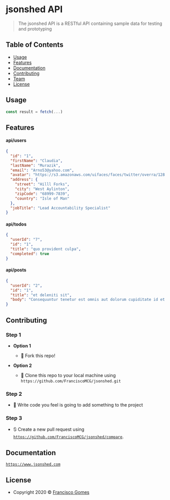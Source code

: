 # jsonshed API

> The jsonshed API is a RESTful API containing sample data for testing and prototyping

## Table of Contents

- [Usage](#Usage)
- [Features](#features)
- [Documentation](#documentation)
- [Contributing](#contributing)
- [Team](#team)
- [License](#license)

## Usage

```javascript
const result = fetch(...)
```

## Features

#### api/users

```json
{
  "id": "1",
  "firstName": "Claudia",
  "lastName": "Murazik",
  "email": "Arno53@yahoo.com",
  "avatar": "https://s3.amazonaws.com/uifaces/faces/twitter/overra/128.jpg",
  "address": {
    "street": "Hilll Forks",
    "city": "West Aylinton",
    "zipCode": "68999-7839",
    "country": "Isle of Man"
  },
  "jobTitle": "Lead Accountability Specialist"
}
```

#### api/todos

```json
{
  "userId": "7",
  "id": "1",
  "title": "quo provident culpa",
  "completed": true
}
```

#### api/posts

```json
{
  "userId": "2",
  "id": "1",
  "title": "et deleniti sit",
  "body": "Consequuntur tenetur est omnis aut dolorum cupiditate id et. Et dolores eveniet ratione commodi blanditiis ut qui. Sunt dolores qui rerum sit."
}
```

## Contributing

### Step 1

- **Option 1**

  - 🍴 Fork this repo!

- **Option 2**
  - 👊 Clone this repo to your local machine using `https://github.com/FranciscoMCG/jsonshed.git`

### Step 2

- 🔨 Write code you feel is going to add something to the project

### Step 3

- 🔃 Create a new pull request using <a href="https://github.com/FranciscoMCG/jsonshed/compare" target="_blank">`https://github.com/FranciscoMCG/jsonshed/compare`</a>.

## Documentation

<a href="https://www.jsonshed.com" target="_blank">`https://www.jsonshed.com`</a>

## License

- Copyright 2020 © <a href="https://github.com/FranciscoMCG" target="_blank">Francisco Gomes</a>
